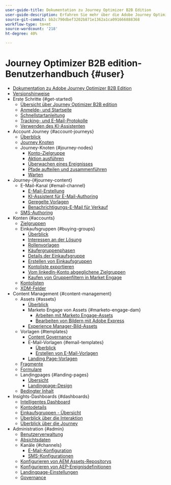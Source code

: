 ```yaml
---
user-guide-title: Dokumentation zu Journey Optimizer B2B Edition
user-guide-description: Erfahren Sie mehr über die Adobe Journey Optimizer B2B Edition und darüber, wie Sie sie verwenden können, um Konto- und Einkaufsgruppen-Journeys mithilfe integrierter generativer KI und branchenführender Automatisierung zu orchestrieren.
source-git-commit: bb2c790dbef3202b871e1362a1ca091666888368
workflow-type: tm+mt
source-wordcount: '218'
ht-degree: 40%

---
```



# Journey Optimizer B2B edition-Benutzerhandbuch {#user}

+ [Dokumentation zu Adobe Journey Optimizer B2B Edition](guide-overview.md)
+ [Versionshinweise](./release-notes/release-notes.md)
+ Erste Schritte {#get-started}
   + [Übersicht über Journey Optimizer B2B edition](about-journey-optimizer-b2b-edition.md)
   + [Anmelde- und Startseite](home-page.md)
   + [Schnellstartanleitung](./start/get-started.md)
   + [Tracking- und E-Mail-Protokolle](./start/email-protocols.md)
   + [Verwenden des KI-Assistenten](./start/ai-assistant.md)
+ Account Journey {#account-journeys}
   + [Überblick](./journeys/journey-overview.md)
   + [Journey Knoten](./journeys/journey-nodes.md)
   + Journey-Knoten {#journey-nodes}
      + [Konto-Zielgruppe](./journeys/account-audience-nodes.md)
      + [Aktion ausführen](./journeys/action-nodes.md)
      + [Überwachen eines Ereignisses](./journeys/listen-for-event-nodes.md)
      + [Pfade aufteilen und zusammenführen](./journeys/split-merge-paths-nodes.md)
      + [Warten](./journeys/wait-nodes.md)
+ Journey-{#journey-content}
   + E-Mail-Kanal {#email-channel}
      + [E-Mail-Erstellung](./content/email-authoring.md)
      + [KI-Assistent für E-Mail-Authoring](./content/ai-assistant-emails.md)
      + [Geregelte Vorlagen](./content/email-authoring-governance.md)
      + [Benachrichtigungs-E-Mail für Verkauf](./content/sales-alert-email.md)
   + [SMS-Authoring](./content/sms-authoring.md)
+ Konten {#accounts}
   + [Zielgruppen](./audiences/account-audience-overview.md)
   + Einkaufsgruppen {#buying-groups}
      + [Überblick](./buying-groups/buying-groups-overview.md)
      + [Interessen an der Lösung](./buying-groups/solution-interests.md)
      + [Rollenvorlagen](./buying-groups/buying-groups-role-templates.md)
      + [Käufergruppenphasen](./buying-groups/buying-group-stages.md)
      + [Details der Einkaufsgruppe](./buying-groups/buying-group-details.md)
      + [Erstellen von Einkaufsgruppen](./buying-groups/buying-groups-create.md)
      + [Kontoliste exportieren](./audiences/account-list-export.md)
      + [Vom linkedIn-Konto abgeglichene Zielgruppen](./data/linkedin-account-matched-audiences.md)
      + [Kaufen von Gruppenfiltern in Market Engage](./buying-groups/marketo-engage-smart-list-buying-group-filters.md)
   + [Kontolisten](./accounts/account-lists.md)
   + [XDM-Felder](./data/field-mapping.md)
+ Content Management {#content-management}
   + Assets {#assets}
      + [Überblick](./content/assets-overview.md)
      + Marketo Engage von Assets {#marketo-engage-dam}
         + [Arbeiten mit Marketo Engage-Assets](./content/marketo-engage-design-studio.md)
         + [Bearbeiten von Bildern mit Adobe Express](./content/image-edit-adobe-express.md)
      + [Experience Manager-Bild-Assets](./content/aem-assets.md)
   + Vorlagen {#templates}
      + [Content Governance](./content/template-content-governance.md)
      + E-Mail-Vorlagen {#email-templates}
         + [Überblick](./content/email-templates.md)
         + [Erstellen von E-Mail-Vorlagen](./content/email-template-authoring.md)
      + [Landing Page-Vorlagen](./content/landing-page-templates.md)
   + [Fragmente](./content/fragments.md)
   + [Formulare](./content/forms.md)
   + Landingpages {#landing-pages}
      + [Übersicht](./content/landing-pages.md)
      + [Landingpage-Design](./content/landing-page-design.md)
   + [Bedingter Inhalt](./content/conditional-content.md)
+ Insights-Dashboards {#dashboards}
   + [Intelligentes Dashboard](./dashboards/intelligent-dashboard.md)
   + [Kontodetails](./accounts/account-details.md)
   + [Einkaufsgruppen - Übersicht](./dashboards/buying-groups-dashboard.md)
   + [Überblick über die Interaktion](./dashboards/engagement-dashboard.md)
   + [Überblick über die Journey](./dashboards/journeys-dashboard.md)
+ Administration {#admin}
   + [Benutzerverwaltung](./admin/user-management.md)
   + [Absichtsdaten](./admin/intent-data.md)
   + Kanäle {#channels}
      + [E-Mail-Konfiguration](./admin/configure-channels-emails.md)
      + [SMS-Konfigurationen](./admin/configure-channels-sms.md)
   + [Konfigurieren von AEM Assets-Repositorys](./admin/configure-aem-repositories.md)
   + [Konfigurieren von AEP-Ereignisdefinitionen](./admin/configure-aep-events.md)
   + [Landingpage-Einstellungen](./admin/landing-page-settings.md)
   + [Governance](./admin/governance.md)
